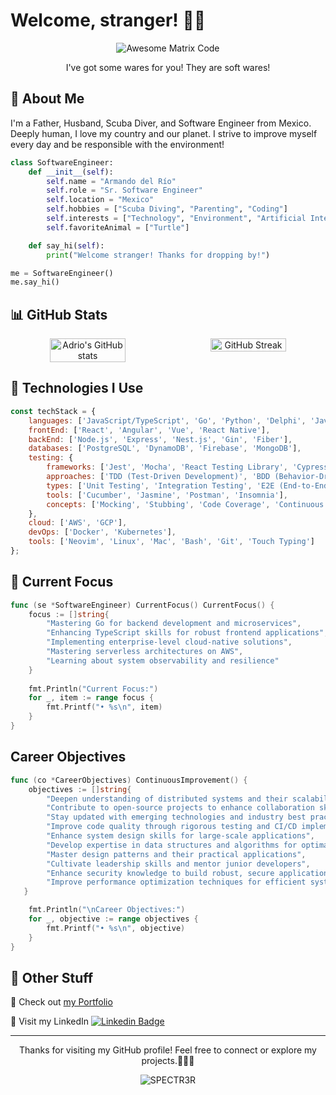 # Welcome, stranger! 👻👻

<div align="center"><img src='https://i.giphy.com/YQitE4YNQNahy.webp' alt='Awesome Matrix Code' align='center'/></div>
<p align="center">I've got some wares for you! They are soft wares!</p>

## 🌟 About Me

I'm a Father, Husband, Scuba Diver, and Software Engineer from Mexico. Deeply human, I love my country and our planet. I strive to improve myself every day and be responsible with the environment! 

```python
class SoftwareEngineer:
    def __init__(self):
        self.name = "Armando del Río"
        self.role = "Sr. Software Engineer"
        self.location = "Mexico"
        self.hobbies = ["Scuba Diving", "Parenting", "Coding"]
        self.interests = ["Technology", "Environment", "Artificial Intelligence"]
        self.favoriteAnimal = ["Turtle"]

    def say_hi(self):
        print("Welcome stranger! Thanks for dropping by!")

me = SoftwareEngineer()
me.say_hi()
```

## 📊 GitHub Stats

<div align="center" style="display: flex; flex-wrap: wrap; justify-content: center; gap: 10px;">
    <img src="https://github-readme-stats.vercel.app/api?username=SPECTR3R&show_icons=true&hide=['issues']&theme=tokyonight&hide_border=true" alt="Adrio's GitHub stats" width="49%">
    <img src="https://github-readme-streak-stats.herokuapp.com?user=SPECTR3R&theme=tokyonight&hide_border=true&date_format=j%20M%5B%20Y%5D&mode=weekly&card_width=467" alt="GitHub Streak" width="49%">
</div>


## 🚀 Technologies I Use

```javascript
const techStack = {
    languages: ['JavaScript/TypeScript', 'Go', 'Python', 'Delphi', 'Java'], // in order of professional experience
    frontEnd: ['React', 'Angular', 'Vue', 'React Native'],
    backEnd: ['Node.js', 'Express', 'Nest.js', 'Gin', 'Fiber'],
    databases: ['PostgreSQL', 'DynamoDB', 'Firebase', 'MongoDB'],
    testing: {
        frameworks: ['Jest', 'Mocha', 'React Testing Library', 'Cypress', 'Selenium'],
        approaches: ['TDD (Test-Driven Development)', 'BDD (Behavior-Driven Development)'],
        types: ['Unit Testing', 'Integration Testing', 'E2E (End-to-End) Testing'],
        tools: ['Cucumber', 'Jasmine', 'Postman', 'Insomnia'],
        concepts: ['Mocking', 'Stubbing', 'Code Coverage', 'Continuous Integration']
    },
    cloud: ['AWS', 'GCP'],
    devOps: ['Docker', 'Kubernetes'],
    tools: ['Neovim', 'Linux', 'Mac', 'Bash', 'Git', 'Touch Typing']
};

```

## 💼 Current Focus

```go
func (se *SoftwareEngineer) CurrentFocus() CurrentFocus() {
    focus := []string{
        "Mastering Go for backend development and microservices",
        "Enhancing TypeScript skills for robust frontend applications",
        "Implementing enterprise-level cloud-native solutions",
        "Mastering serverless architectures on AWS",
        "Learning about system observability and resilience"
    }
    
    fmt.Println("Current Focus:")
    for _, item := range focus {
        fmt.Printf("• %s\n", item)
    }
}

```

##  Career Objectives

```go
func (co *CareerObjectives) ContinuousImprovement() {
    objectives := []string{
        "Deepen understanding of distributed systems and their scalability",
        "Contribute to open-source projects to enhance collaboration skills",
        "Stay updated with emerging technologies and industry best practices",
        "Improve code quality through rigorous testing and CI/CD implementation",
        "Enhance system design skills for large-scale applications",
        "Develop expertise in data structures and algorithms for optimal solutions",
        "Master design patterns and their practical applications",
        "Cultivate leadership skills and mentor junior developers",
        "Enhance security knowledge to build robust, secure applications",
        "Improve performance optimization techniques for efficient systems"
   }

    fmt.Println("\nCareer Objectives:")
    for _, objective := range objectives {
        fmt.Printf("• %s\n", objective)
    }
}

```

## 📎 Other Stuff

🔗 Check out [my Portfolio](https://adrio.vercel.app/)

🔗 Visit my LinkedIn [![Linkedin Badge](https://img.shields.io/badge/-adrio-blue?style=flat-square&logo=Linkedin&logoColor=white&link=https://www.linkedin.com/in/adrio1992/)](https://www.linkedin.com/in/adrio1992/)


---

<footer>
<p align="center">Thanks for visiting my GitHub profile! Feel free to connect or explore my projects.👻👻👻</p>
<p align="center"> <img src="https://komarev.com/ghpvc/?username=SPECTR3R&label=Profile%20views&color=00FFFF&style=flat" alt="SPECTR3R" /></p>

</footer>

